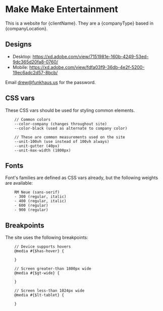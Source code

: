 # Make Make Entertainment

This is a website for {clientName}. They are a {companyType} based in {companyLocation}.

## Designs

-   Desktop: https://xd.adobe.com/view/7151981e-160b-4249-53ed-9dc365d20fa8-0760/
-   Mobile: https://xd.adobe.com/view/fdfa03f9-36db-4e2f-5200-19ec6adc2d57-8bcb/

Email drew@funkhaus.us for the password.

## CSS vars

These CSS vars should be used for styling common elements.

```
    // Common colors
    --color-company (changes throughout site)
    --color-black (used as alternate to company color)

    // These are common measurements used on the site
    --unit-100vh (use instead of 100vh always)
    --unit-gutter (40px)
    --unit-max-width (1800px)
```

## Fonts

Font's families are defined as CSS vars already, but the following weights are available:

```
    RM Neue (sans-serif)
    - 300 (regular, italic)
    - 400 (regular, italic)
    - 600 (regular)
    - 900 (regular)

```

## Breakpoints

The site uses the following breakpoints:

```
    // Device supports hovers
    @media #{$has-hover} {

    }

    // Screen greater-than 1800px wide
    @media #{$gt-wide} {

    }

    // Screen less-than 1024px wide
    @media #{$lt-tablet} {

    }
```

